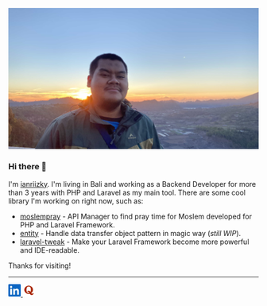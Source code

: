 <p align="center"><img src="banner.JPG" width="1000"/></p>

### Hi there 👋

I'm [ianriizky](https://github.com/ianriizky). I'm living in Bali and working as a Backend Developer for more than 3 years with PHP and Laravel as my main tool. There are some cool library I'm working on right now, such as:

- [moslempray](https://github.com/ianriizky/moslempray) - API Manager to find pray time for Moslem developed for PHP and Laravel Framework.
- [entity](https://github.com/ianriizky/entity) - Handle data transfer object pattern in magic way (*still WIP*).
- [laravel-tweak](https://github.com/ianriizky/laravel-tweak) - Make your Laravel Framework become more powerful and IDE-readable.

Thanks for visiting!

---

<a href="https://www.linkedin.com/in/ianrizky">
    <img src="linkedin.jpeg" alt="LinkedIn" width="25" height="25">
</a>
<a href="https://id.quora.com/profile/Septianata-Rizky-Pratama">
    <img src="quora.png" alt="Quora" width="25" height="25">
</a>
